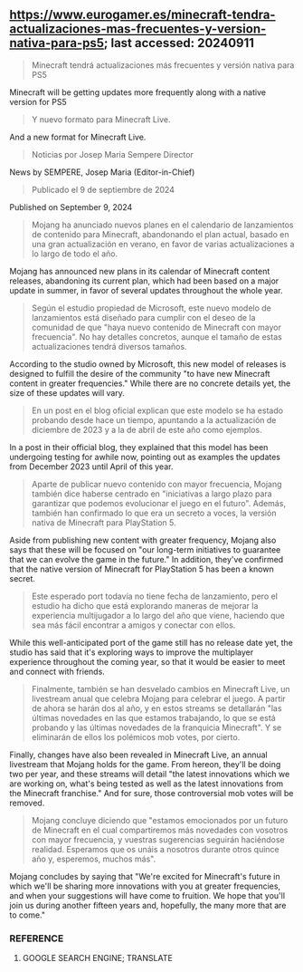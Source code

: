 ## https://www.eurogamer.es/minecraft-tendra-actualizaciones-mas-frecuentes-y-version-nativa-para-ps5; last accessed: 20240911

> Minecraft tendrá actualizaciones más frecuentes y versión nativa para PS5

Minecraft will be getting updates more frequently along with a native version for PS5

> Y nuevo formato para Minecraft Live.

And a new format for Minecraft Live.

> Noticias por Josep Maria Sempere Director

News by SEMPERE, Josep Maria (Editor-in-Chief)

> Publicado el 9 de septiembre de 2024

Published on September 9, 2024

> Mojang ha anunciado nuevos planes en el calendario de lanzamientos de contenido para Minecraft, abandonando el plan actual, basado en una gran actualización en verano, en favor de varias actualizaciones a lo largo de todo el año.

Mojang has announced new plans in its calendar of Minecraft content releases, abandoning its current plan, which had been based on a major update in summer, in favor of several updates throughout the whole year.

> Según el estudio propiedad de Microsoft, este nuevo modelo de lanzamientos está diseñado para cumplir con el deseo de la comunidad de que "haya nuevo contenido de Minecraft con mayor frecuencia". No hay detalles concretos, aunque el tamaño de estas actualizaciones tendrá diversos tamaños.

According to the studio owned by Microsoft, this new model of releases is designed to fulfill the desire of the community "to have new Minecraft content in greater frequencies." While there are no concrete details yet, the size of these updates will vary.

> En un post en el blog oficial explican que este modelo se ha estado probando desde hace un tiempo, apuntando a la actualización de diciembre de 2023 y a la de abril de este año como ejemplos.

In a post in their official blog, they explained that this model has been undergoing testing for awhile now, pointing out as examples the updates from December 2023 until April of this year.

> Aparte de publicar nuevo contenido con mayor frecuencia, Mojang también dice haberse centrado en "iniciativas a largo plazo para garantizar que podemos evolucionar el juego en el futuro". Además, también han confirmado lo que era un secreto a voces, la versión nativa de Minecraft para PlayStation 5.

Aside from publishing new content with greater frequency, Mojang also says that these will be focused on "our long-term initiatives to guarantee that we can evolve the game in the future." In addition, they've confirmed that the native version of Minecraft for PlayStation 5 has been a known secret.

> Este esperado port todavía no tiene fecha de lanzamiento, pero el estudio ha dicho que está explorando maneras de mejorar la experiencia multijugador a lo largo del año que viene, haciendo que sea más fácil encontrar a amigos y conectar con ellos.

While this well-anticipated port of the game still has no release date yet, the studio has said that it's exploring ways to improve the multiplayer experience throughout the coming year, so that it would be easier to meet and connect with friends.

> Finalmente, también se han desvelado cambios en Minecraft Live, un livestream anual que celebra Mojang para celebrar el juego. A partir de ahora se harán dos al año, y en estos streams se detallarán "las últimas novedades en las que estamos trabajando, lo que se está probando y las últimas novedades de la franquicia Minecraft". Y se eliminarán de ellos los polémicos mob votes, por cierto.

Finally, changes have also been revealed in Minecraft Live, an annual livestream that Mojang holds for the game. From hereon, they'll be doing two per year, and these streams will detail "the latest innovations which we are working on, what's being tested as well as the latest innovations from the Minecraft franchise." And for sure, those controversial mob votes will be removed.

> Mojang concluye diciendo que "estamos emocionados por un futuro de Minecraft en el cual compartiremos más novedades con vosotros con mayor frecuencia, y vuestras sugerencias seguirán haciéndose realidad. Esperamos que os unáis a nosotros durante otros quince año y, esperemos, muchos más". 

Mojang concludes by saying that "We're excited for Minecraft's future in which we'll be sharing more innovations with you at greater frequencies, and when your suggestions will have come to fruition. We hope that you'll join us during another fifteen years and, hopefully, the many more that are to come."

### REFERENCE

1) GOOGLE SEARCH ENGINE; TRANSLATE